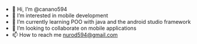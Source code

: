 - 👋 Hi, I’m @canano594
- 👀 I’m interested in mobile development
- 🌱 I’m currently learning POO with java and the android studio framework
- 💞️ I’m looking to collaborate on mobile applications
- 📫 How to reach me nurod594@gmail.com

<!---
canano594/canano594 is a ✨ special ✨ repository because its `README.md` (this file) appears on your GitHub profile.
You can click the Preview link to take a look at your changes.
--->

